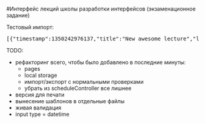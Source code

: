 #Интерфейс лекций школы разработки интерфейсов (экзаменационное задание)

Тестовый импорт:

<pre>
[{"timestamp":1350242976137,"title":"New awesome lecture","lecturer":"Some Dude","description":"A lecture on being an awesome dude! Be shure to come!"},{"timestamp":1350242976138,"title":"New awesome lecture vol. 2","lecturer":"Some Dude","description":"A lecture on being an awesome dude continues!"},{"timestamp":1350242976138,"title":"New awesome lecture vol. 3","lecturer":"Some Dude","description":"A lecture on being an awesome dude continues!"}]
</pre>

TODO:

* рефакторинг всего, чтобы было добавлено в последние минуты:
	* pages 
	* local storage
	* импорт/экспорт с нормальными проверками
	* убрать из scheduleController все лишнее
* версия для печати
* вынесение шаблонов в отдельные файлы
* живая валидация
* input type = datetime
